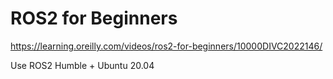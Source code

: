 # ROS2 for Beginners
https://learning.oreilly.com/videos/ros2-for-beginners/10000DIVC2022146/

Use ROS2 Humble + Ubuntu 20.04
